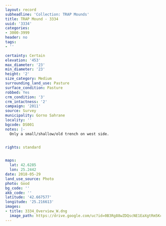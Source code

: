 ```yaml
---
layout: record
subheadline: 'Collection: TRAP Mounds'
title: TRAP Mound - 3334
uuid: '3334'
categories:
- 3000-3999
header: no
tags:
- ''

certainty: Certain
elevation: '453'
max_diameter: '23'
min_diameter: '23'
height: '2'
size_category: Medium
surrounding_land_use: Pasture
surface_condition: Pasture
robbed: Yes
crm_condition: '3'
crm_intactness: '2'
campaign: '2011'
source: Survey
municipality: Gorno Sahrane
locality: ''
bgcode: DS001
notes: |-
  Only a small/shallow/old trench on west side.


rights: standard


maps:
  lat: 42.6285
  lon: 25.2442
date: 2018-05-29
land_use_source: Photo
photo: Good
bg_code: ''
akb_code: ''
latitude: '42.667577'
longitude: '25.216613'
images:
- title: 3334_Overview_W.dng
  image_path: https://drive.google.com/uc?id=0B3Rg88wZDQscNE1EaXgtRm5Kc1U
---
```

